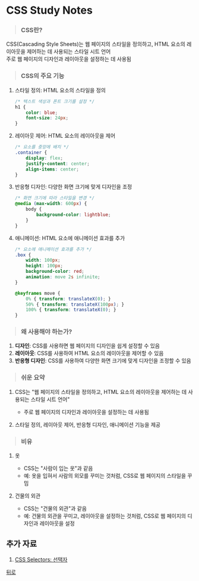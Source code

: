 # CSS Study Notes
> ### CSS란?
CSS(Cascading Style Sheets)는 웹 페이지의 스타일을 정의하고, HTML 요소의 레이아웃을 제어하는 데 사용되는 스타일 시트 언어</br>
주로 웹 페이지의 디자인과 레이아웃을 설정하는 데 사용됨

> ### CSS의 주요 기능
1. 스타일 정의: HTML 요소의 스타일을 정의
    ```css
    /* 텍스트 색상과 폰트 크기를 설정 */
    h1 {
        color: blue;
        font-size: 24px;
    }
    ```

2. 레이아웃 제어: HTML 요소의 레이아웃을 제어
    ```css
    /* 요소를 중앙에 배치 */
    .container {
        display: flex;
        justify-content: center;
        align-items: center;
    }
    ```

3. 반응형 디자인: 다양한 화면 크기에 맞게 디자인을 조정
    ```css
    /* 화면 크기에 따라 스타일을 변경 */
    @media (max-width: 600px) {
        body {
            background-color: lightblue;
        }
    }
    ```

4. 애니메이션: HTML 요소에 애니메이션 효과를 추가
    ```css
    /* 요소에 애니메이션 효과를 추가 */
    .box {
        width: 100px;
        height: 100px;
        background-color: red;
        animation: move 2s infinite;
    }

    @keyframes move {
        0% { transform: translateX(0); }
        50% { transform: translateX(100px); }
        100% { transform: translateX(0); }
    }
    ```

> ### 왜 사용해야 하는가?
1. **디자인**: CSS를 사용하면 웹 페이지의 디자인을 쉽게 설정할 수 있음
2. **레이아웃**: CSS를 사용하여 HTML 요소의 레이아웃을 제어할 수 있음
3. **반응형 디자인**: CSS를 사용하여 다양한 화면 크기에 맞게 디자인을 조정할 수 있음

> ### 쉬운 요약
1. CSS는 "웹 페이지의 스타일을 정의하고, HTML 요소의 레이아웃을 제어하는 데 사용되는 스타일 시트 언어"
    - 주로 웹 페이지의 디자인과 레이아웃을 설정하는 데 사용됨

2. 스타일 정의, 레이아웃 제어, 반응형 디자인, 애니메이션 기능을 제공

> ### 비유
1. 옷
    - CSS는 "사람이 입는 옷"과 같음
    - 예: 옷을 입혀서 사람의 외모를 꾸미는 것처럼, CSS로 웹 페이지의 스타일을 꾸밈

2. 건물의 외관
    - CSS는 "건물의 외관"과 같음
    - 예: 건물의 외관을 꾸미고, 레이아웃을 설정하는 것처럼, CSS로 웹 페이지의 디자인과 레이아웃을 설정

## 추가 자료
1. [CSS Selectors: 선택자](Selectors.md)

[뒤로](/README.md)
